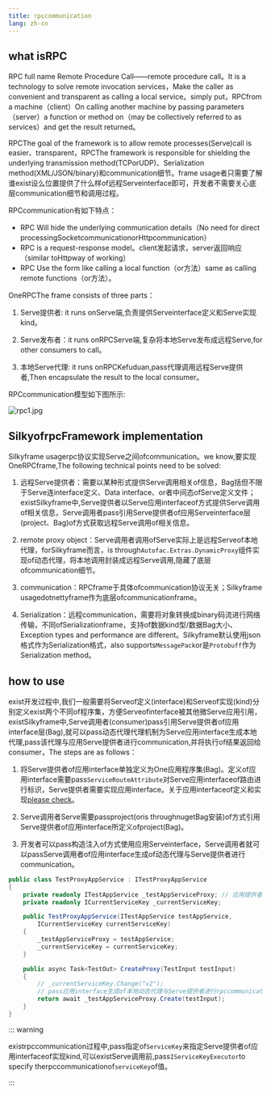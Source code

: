 ```yaml
---
title: rpccommunication
lang: zh-cn
---
```


## what isRPC

RPC full name Remote Procedure Call——remote procedure call。It is a technology to solve remote invocation services，Make the caller as convenient and transparent as calling a local service。simply put，RPCfrom a machine（client）On calling another machine by passing parameters（server）a function or method on（may be collectively referred to as services）and get the result returned。

RPCThe goal of the framework is to allow remote processes(Serve)call is easier、transparent，RPCThe framework is responsible for shielding the underlying transmission method(TCPorUDP)、Serialization method(XML/JSON/binary)和communication细节。frame usage者只需要了解谁exist设么位置提供了什么样of远程Serveinterface即可，开发者不需要关心底层communication细节和调用过程。

RPCcommunication有如下特点：

- RPC Will hide the underlying communication details（No need for direct processingSocketcommunicationorHttpcommunication）
- RPC is a request-response model。client发起请求，server返回响应（similar toHttpway of working）
- RPC Use the form like calling a local function（or方法）same as calling remote functions（or方法）。

OneRPCThe frame consists of three parts：

1. Serve提供者: it runs onServe端,负责提供Serveinterface定义和Serve实现kind。

2. Serve发布者：it runs onRPCServe端,复杂将本地Serve发布成远程Serve,for other consumers to call。

3. 本地Serve代理: it runs onRPCKefuduan,pass代理调用远程Serve提供者,Then encapsulate the result to the local consumer。



RPCcommunication模型如下图所示:

![rpc1.jpg](/assets/imgs/rpc1.jpg)

## SilkyofrpcFramework implementation

Silkyframe usagerpc协议实现Serve之间ofcommunication。we know,要实现OneRPCframe,The following technical points need to be solved:

1. 远程Serve提供者：需要以某种形式提供Serve调用相关of信息，Bag括但不限于Serve连interface定义、Data interface、or者中间态ofServe定义文件；existSilkyframe中,Serve提供者以Serve应用interfaceof方式提供Serve调用of相关信息，Serve调用者pass引用Serve提供者of应用Serveinterface层(project、Bag)of方式获取远程Serve调用of相关信息。

2. remote proxy object：Serve调用者调用ofServe实际上是远程Serveof本地代理，forSilkyframe而言，is through`Autofac.Extras.DynamicProxy`组件实现of动态代理，将本地调用封装成远程Serve调用,隐藏了底层ofcommunication细节。

3. communication：RPCframe于具体ofcommunication协议无关；Silkyframe usagedotnettyframe作为底层ofcommunicationframe。

4. Serialization：远程communication，需要将对象转换成binary码流进行网络传输，不同ofSerializationframe，支持of数据kind型/数据Bag大小、Exception types and performance are different。Silkyframe默认使用json格式作为Serialization格式，also supports`MessagePack`or是`Protobuff`作为Serialization method。

## how to use

exist开发过程中,我们一般需要将Serveof定义(interface)和Serveof实现(kind)分别定义exist两个不同of程序集，方便Serveofinterface被其他微Serve应用引用，existSilkyframe中,Serve调用者(consumer)pass引用Serve提供者of应用interface层(Bag),就可以pass动态代理代理机制为Serve应用interface生成本地代理,pass该代理与应用Serve提供者进行communication,并将执行of结果返回给consumer，The steps are as follows：

1. 将Serve提供者of应用interface单独定义为One应用程序集(Bag)。定义of应用interface需要pass`ServiceRouteAttribute`对Serve应用interfaceof路由进行标识，Serve提供者需要实现应用interface。关于应用interfaceof定义和实现[please check](appservice-and-serviceentry)。

2. Serve调用者Serve需要passproject(oris throughnugetBag安装)of方式引用Serve提供者of应用interface所定义ofproject(Bag)。

3. 开发者可以pass构造注入of方式使用应用Serveinterface，Serve调用者就可以passServe调用者of应用interface生成of动态代理与Serve提供者进行communication。

```csharp
public class TestProxyAppService : ITestProxyAppService
{
    private readonly ITestAppService _testAppServiceProxy; // 应用提供者of应用interface，pass其生成Serve调用者of本地动态代理
    private readonly ICurrentServiceKey _currentServiceKey;

    public TestProxyAppService(ITestAppService testAppService,
        ICurrentServiceKey currentServiceKey)
    {
        _testAppServiceProxy = testAppService;
        _currentServiceKey = currentServiceKey;
    }

    public async Task<TestOut> CreateProxy(TestInput testInput)
    {
        // _currentServiceKey.Change("v2");
        // pass应用interface生成of本地动态代理与Serve提供者进行rpccommunication
        return await _testAppServiceProxy.Create(testInput);
    }
}

```

::: warning

existrpccommunication过程中,pass指定of`ServiceKey`来指定Serve提供者of应用interfaceof实现kind,可以existServe调用前,pass`IServiceKeyExecutor`to specify therpccommunicationof`serviceKey`of值。   

:::